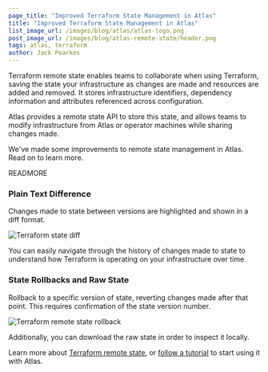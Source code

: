 ```yaml
---
page_title: "Improved Terraform State Management in Atlas"
title: "Improved Terraform State Management in Atlas"
list_image_url: /images/blog/atlas/atlas-logo.png
post_image_url: /images/blog/atlas-remote-state/header.png
tags: atlas, terraform
author: Jack Pearkes
---
```


Terraform remote state enables teams to collaborate when using Terraform,
saving the state your infrastructure as changes are made and resources
are added and removed. It stores infrastructure identifiers, dependency
information and attributes referenced across configuration.

Atlas provides a remote state API to store this state, and allows
teams to modify infrastructure from Atlas or operator machines while
sharing changes made.

We've made some improvements to remote state management in Atlas. Read
on to learn more.

READMORE

### Plain Text Difference

Changes made to state between versions are highlighted and shown
in a diff format.

![Terraform state diff](/images/blog/atlas-remote-state/state-diff.png)

You can easily navigate through the history of changes made to state
to understand how Terraform is operating on your infrastructure over
time.

### State Rollbacks and Raw State

Rollback to a specific version of state, reverting changes made after
that point. This requires confirmation of the state version number.

![Terraform remote state rollback](/images/blog/atlas-remote-state/rollback.png)

Additionally, you can download the raw state in order to inspect it
locally.

Learn more about [Terraform remote state](https://terraform.io/docs/state/remote.html),
or [follow a tutorial](https://atlas.hashicorp.com/tutorial/terraform)
to start using it with Atlas.
